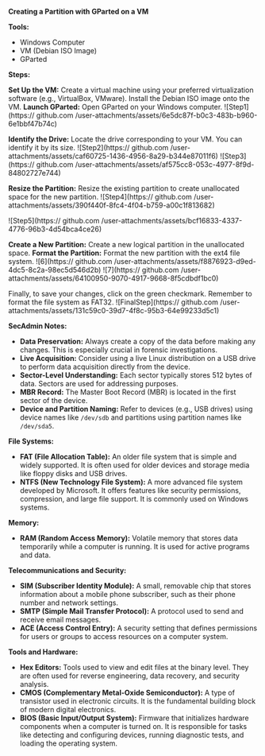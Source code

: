 **Creating a Partition with GParted on a VM**

**Tools:**
* Windows Computer
* VM (Debian ISO Image)
* GParted

**Steps:**

 **Set Up the VM:** Create a virtual machine using your preferred virtualization software (e.g., VirtualBox, VMware). Install the Debian ISO image onto the VM.
 **Launch GParted:** Open GParted on your Windows computer.
 ![Step1](https://
github.com
/user-attachments/assets/6e5dc87f-b0c3-483b-b960-6e1bbf47b74c)

**Identify the Drive:** Locate the drive corresponding to your VM. You can identify it by its size.
![Step2](https://
github.com
/user-attachments/assets/caf60725-1436-4956-8a29-b344e87011f6)
![Step3](https://
github.com
/user-attachments/assets/af575cc8-053c-4977-8f9d-84802727e744)

**Resize the Partition:** Resize the existing partition to create unallocated space for the new partition.
![Step4](https://
github.com
/user-attachments/assets/390f440f-8fc4-4f04-b759-a00c1f813682)

![Step5](https://
github.com
/user-attachments/assets/bcf16833-4337-4776-96b3-4d54bca4ce26)

**Create a New Partition:** Create a new logical partition in the unallocated space.
**Format the Partition:** Format the new partition with the ext4 file system.
![6](https://
github.com
/user-attachments/assets/f8876923-d9ed-4dc5-8c2a-98ec5d546d2b)
![7](https://
github.com
/user-attachments/assets/64100950-9070-4917-9668-8f5cdbdf1bc0)

Finally, to save your changes, click on the green checkmark. Remember to format the file system as FAT32.
![FinalStep](https://
github.com
/user-attachments/assets/131c59c0-39d7-4f8c-95b3-64e99233d5c1)


**SecAdmin Notes:**

* **Data Preservation:** Always create a copy of the data before making any changes. This is especially crucial in forensic investigations.
* **Live Acquisition:** Consider using a live Linux distribution on a USB drive to perform data acquisition directly from the device.
* **Sector-Level Understanding:** Each sector typically stores 512 bytes of data. Sectors are used for addressing purposes.
* **MBR Record:** The Master Boot Record (MBR) is located in the first sector of the device.
* **Device and Partition Naming:** Refer to devices (e.g., USB drives) using device names like `/dev/sdb` and partitions using partition names like `/dev/sda5`.


**File Systems:**

* **FAT (File Allocation Table):** An older file system that is simple and widely supported. It is often used for older devices and storage media like floppy disks and USB drives.
* **NTFS (New Technology File System):** A more advanced file system developed by Microsoft. It offers features like security permissions, compression, and large file support. It is commonly used on Windows systems.

**Memory:**

* **RAM (Random Access Memory):** Volatile memory that stores data temporarily while a computer is running. It is used for active programs and data.

**Telecommunications and Security:**

* **SIM (Subscriber Identity Module):** A small, removable chip that stores information about a mobile phone subscriber, such as their phone number and network settings.
* **SMTP (Simple Mail Transfer Protocol):** A protocol used to send and receive email messages.
* **ACE (Access Control Entry):** A security setting that defines permissions for users or groups to access resources on a computer system.

**Tools and Hardware:**

* **Hex Editors:** Tools used to view and edit files at the binary level. They are often used for reverse engineering, data recovery, and security analysis.
* **CMOS (Complementary Metal-Oxide Semiconductor):** A type of transistor used in electronic circuits. It is the fundamental building block of modern digital electronics.
* **BIOS (Basic Input/Output System):** Firmware that initializes hardware components when a computer is turned on. It is responsible for tasks like detecting and configuring devices, running diagnostic tests, and loading the operating system.





